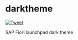 # darktheme
[![Tweet](https://img.shields.io/twitter/url/http/shields.io.svg?style=social)](https://twitter.com/intent/tweet?url=https%3A%2F%2Fgithub.com%2Ffioritracker%2Fdarktheme&hashtags=darktheme,sapfiori,sapui5)


SAP Fiori launchpad dark theme
